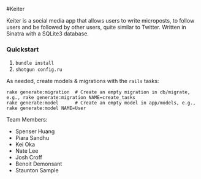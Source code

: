 #Keiter

Keiter is a social media app that allows users to write microposts, to follow users and be followed by other users, quite similar to Twitter.  Written in Sinatra with a SQLite3 database.


### Quickstart

1.  `bundle install`
2.  `shotgun config.ru`

As needed, create models & migrations with the `rails` tasks:

```
rake generate:migration  # Create an empty migration in db/migrate, e.g., rake generate:migration NAME=create_tasks
rake generate:model      # Create an empty model in app/models, e.g., rake generate:model NAME=User
```

Team Members:
  - Spenser Huang
  - Piara Sandhu
  - Kei Oka
  - Nate Lee
  - Josh Croff
  - Benoit Demonsant
  - Staunton Sample
